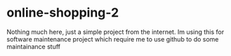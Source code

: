 # online-shopping-2
Nothing much here, just a simple project from the internet. Im using this for software maintenance project which require me to use github to do some maintainance stuff
